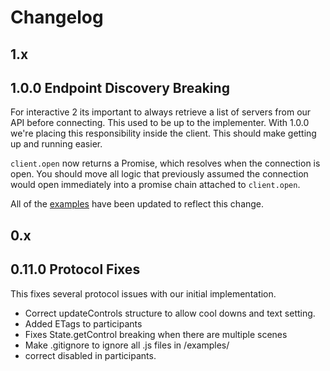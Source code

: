 # Changelog

## 1.x

## 1.0.0 Endpoint Discovery **Breaking**

For interactive 2 its important to always retrieve a list of servers from our API before connecting. This used to be up to the implementer. With 1.0.0 we're placing this responsibility inside the client. This should make getting up and running easier.

`client.open` now returns a Promise, which resolves when the connection is open. You should move all logic that previously assumed the connection would open immediately into a promise chain attached to `client.open`.

All of the [examples](examples/) have been updated to reflect this change.

## 0.x

## 0.11.0 Protocol Fixes

This fixes several protocol issues with our initial implementation.

- Correct updateControls structure to allow cool downs and text setting.
- Added ETags to participants
- Fixes State.getControl breaking when there are multiple scenes
- Make .gitignore to ignore all .js files in /examples/
- correct disabled in participants.
